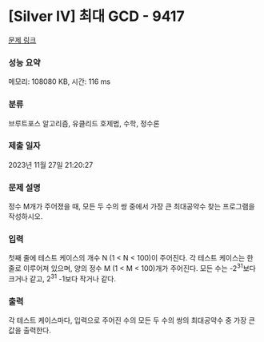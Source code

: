 # [Silver IV] 최대 GCD - 9417 

[문제 링크](https://www.acmicpc.net/problem/9417) 

### 성능 요약

메모리: 108080 KB, 시간: 116 ms

### 분류

브루트포스 알고리즘, 유클리드 호제법, 수학, 정수론

### 제출 일자

2023년 11월 27일 21:20:27

### 문제 설명

<p>정수 M개가 주어졌을 때, 모든 두 수의 쌍 중에서 가장 큰 최대공약수 찾는 프로그램을 작성하시오.</p>

### 입력 

 <p>첫째 줄에 테스트 케이스의 개수 N (1 < N < 100)이 주어진다. 각 테스트 케이스는 한 줄로 이루어져 있으며, 양의 정수 M (1 < M < 100)개가 주어진다. 모든 수는 -2<sup>31</sup>보다 크거나 같고, 2<sup>31</sup> -1보다 작거나 같다. </p>

### 출력 

 <p>각 테스트 케이스마다, 입력으로 주어진 수의 모든 두 수의 쌍의 최대공약수 중 가장 큰 값을 출력한다.</p>

